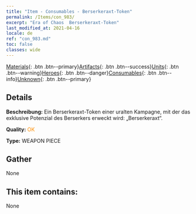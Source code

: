 ```yaml
---
title: "Item - Consumables - Berserkeraxt-Token"
permalink: /Items/con_983/
excerpt: "Era of Chaos  Berserkeraxt-Token"
last_modified_at: 2021-04-16
locale: de
ref: "con_983.md"
toc: false
classes: wide
---
```

 [Materials](/de/Items/){: .btn .btn--primary}[Artifacts](/de/Items/Artifacts/){: .btn .btn--success}[Units](/de/Items/Units/){: .btn .btn--warning}[Heroes](/de/Items/Heroes/){: .btn .btn--danger}[Consumables](/de/Items/Consumables/){: .btn .btn--info}[Unknown](/de/Items/Unknown/){: .btn .btn--primary}

## Details
 **Beschreibung:** Ein Berserkeraxt-Token einer uralten Kampagne, mit der das exklusive Potenzial des Berserkers erweckt wird: „Berserkeraxt“.

 **Quality:** <span style="color: #FF8C00">OK</span>

 **Type:** WEAPON PIECE

## Gather

  None

## This item contains:

  None

